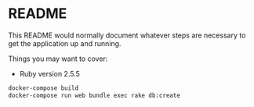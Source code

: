 # README

This README would normally document whatever steps are necessary to get the
application up and running.

Things you may want to cover:

* Ruby version
2.5.5

```bash
docker-compose build
docker-compose run web bundle exec rake db:create
```